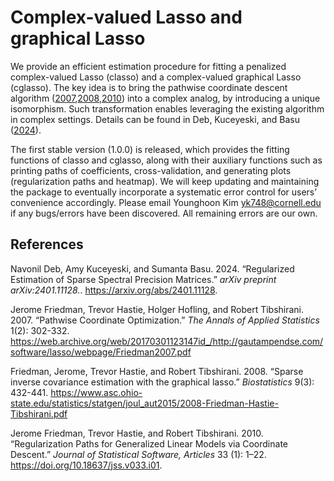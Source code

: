 
# Complex-valued Lasso and graphical Lasso

We provide an efficient estimation procedure for fitting a penalized
complex-valued Lasso (classo) and a complex-valued graphical Lasso
(cglasso). The key idea is to bring the pathwise coordinate descent
algorithm
([2007](#ref-pathwise),[2008](#ref-glasso),[2010](#ref-glmnet)) into a
complex analog, by introducing a unique isomorphism. Such transformation
enables leveraging the existing algorithm in complex settings. Details
can be found in Deb, Kuceyeski, and Basu ([2024](#ref-classo)).

The first stable version (1.0.0) is released, which provides the fitting
functions of classo and cglasso, along with their auxiliary functions
such as printing paths of coefficients, cross-validation, and generating
plots (regularization paths and heatmap). We will keep updating and
maintaining the package to eventually incorporate a systematic error
control for users’ convenience accordingly. Please email Younghoon Kim
<yk748@cornell.edu> if any bugs/errors have been discovered. All
remaining errors are our own.

## References

<div id="refs-classo" class="references">

Navonil Deb, Amy Kuceyeski, and Sumanta Basu. 2024. “Regularized
Estimation of Sparse Spectral Precision Matrices.” *arXiv preprint
arXiv:2401.11128.*. <https://arxiv.org/abs/2401.11128>.

</div>

Jerome Friedman, Trevor Hastie, Holger Hofling, and Robert Tibshirani.
2007. “Pathwise Coordinate Optimization.” *The Annals of Applied
Statistics* 1(2): 302-332.
<https://web.archive.org/web/20170301123147id_/http://gautampendse.com/software/lasso/webpage/Friedman2007.pdf>

<div id="ref-glasso" class="references">

Friedman, Jerome, Trevor Hastie, and Robert Tibshirani. 2008. “Sparse
inverse covariance estimation with the graphical lasso.” *Biostatistics*
9(3): 432-441.
<https://www.asc.ohio-state.edu/statistics/statgen/joul_aut2015/2008-Friedman-Hastie-Tibshirani.pdf>

<div id="ref-glmnet" class="references">

Jerome Friedman, Trevor Hastie, and Robert Tibshirani. 2010.
“Regularization Paths for Generalized Linear Models via Coordinate
Descent.” *Journal of Statistical Software, Articles* 33 (1): 1–22.
<https://doi.org/10.18637/jss.v033.i01>.

</div>

</div>
